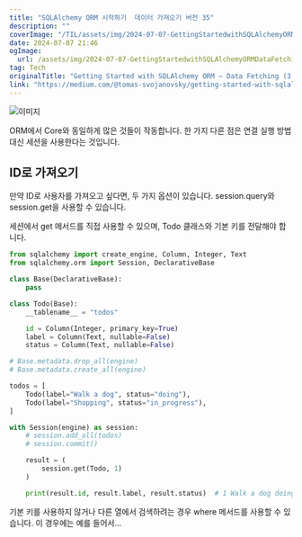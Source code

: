 ```yaml
---
title: "SQLAlchemy ORM 시작하기  데이터 가져오기 버전 35"
description: ""
coverImage: "/TIL/assets/img/2024-07-07-GettingStartedwithSQLAlchemyORMDataFetching35_0.png"
date: 2024-07-07 21:46
ogImage:
  url: /assets/img/2024-07-07-GettingStartedwithSQLAlchemyORMDataFetching35_0.png
tag: Tech
originalTitle: "Getting Started with SQLAlchemy ORM — Data Fetching (3 5)"
link: "https://medium.com/@tomas-svojanovsky/getting-started-with-sqlalchemy-orm-data-fetching-3-5-a968414fd871"
---
```


![이미지](/TIL/assets/img/2024-07-07-GettingStartedwithSQLAlchemyORMDataFetching35_0.png)

ORM에서 Core와 동일하게 많은 것들이 작동합니다. 한 가지 다른 점은 연결 실행 방법 대신 세션을 사용한다는 것입니다.

## ID로 가져오기

만약 ID로 사용자를 가져오고 싶다면, 두 가지 옵션이 있습니다. session.query와 session.get을 사용할 수 있습니다.

<!-- TIL 수평 -->

<ins class="adsbygoogle"
     style="display:block"
     data-ad-client="ca-pub-4877378276818686"
     data-ad-slot="1549334788"
     data-ad-format="auto"
     data-full-width-responsive="true"></ins>

<script>
(adsbygoogle = window.adsbygoogle || []).push({});
</script>

세션에서 get 메서드를 직접 사용할 수 있으며, Todo 클래스와 기본 키를 전달해야 합니다.

```python
from sqlalchemy import create_engine, Column, Integer, Text
from sqlalchemy.orm import Session, DeclarativeBase

class Base(DeclarativeBase):
    pass

class Todo(Base):
    __tablename__ = "todos"

    id = Column(Integer, primary_key=True)
    label = Column(Text, nullable=False)
    status = Column(Text, nullable=False)

# Base.metadata.drop_all(engine)
# Base.metadata.create_all(engine)

todos = [
    Todo(label="Walk a dog", status="doing"),
    Todo(label="Shopping", status="in_progress"),
]

with Session(engine) as session:
    # session.add_all(todos)
    # session.commit()

    result = (
        session.get(Todo, 1)
    )

    print(result.id, result.label, result.status)  # 1 Walk a dog doing
```

기본 키를 사용하지 않거나 다른 열에서 검색하려는 경우 where 메서드를 사용할 수 있습니다. 이 경우에는 예를 들어서...
